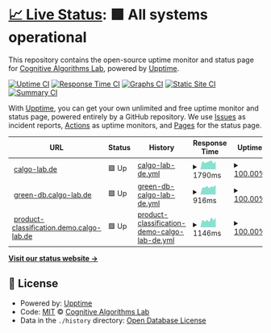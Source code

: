 # [📈 Live Status](https://status.calgo-lab.de): <!--live status--> **🟩 All systems operational**

This repository contains the open-source uptime monitor and status page for [Cognitive Algorithms Lab](https://status.calgo-lab.de), powered by [Upptime](https://github.com/upptime/upptime).

[![Uptime CI](https://github.com/calgo-lab/uptime/workflows/Uptime%20CI/badge.svg)](https://github.com/calgo-lab/uptime/actions?query=workflow%3A%22Uptime+CI%22)
[![Response Time CI](https://github.com/calgo-lab/uptime/workflows/Response%20Time%20CI/badge.svg)](https://github.com/calgo-lab/uptime/actions?query=workflow%3A%22Response+Time+CI%22)
[![Graphs CI](https://github.com/calgo-lab/uptime/workflows/Graphs%20CI/badge.svg)](https://github.com/calgo-lab/uptime/actions?query=workflow%3A%22Graphs+CI%22)
[![Static Site CI](https://github.com/calgo-lab/uptime/workflows/Static%20Site%20CI/badge.svg)](https://github.com/calgo-lab/uptime/actions?query=workflow%3A%22Static+Site+CI%22)
[![Summary CI](https://github.com/calgo-lab/uptime/workflows/Summary%20CI/badge.svg)](https://github.com/calgo-lab/uptime/actions?query=workflow%3A%22Summary+CI%22)

With [Upptime](https://upptime.js.org), you can get your own unlimited and free uptime monitor and status page, powered entirely by a GitHub repository. We use [Issues](https://github.com/calgo-lab/uptime/issues) as incident reports, [Actions](https://github.com/calgo-lab/uptime/actions) as uptime monitors, and [Pages](https://status.calgo-lab.de) for the status page.

<!--start: status pages-->
<!-- This summary is generated by Upptime (https://github.com/upptime/upptime) -->
<!-- Do not edit this manually, your changes will be overwritten -->
<!-- prettier-ignore -->
| URL | Status | History | Response Time | Uptime |
| --- | ------ | ------- | ------------- | ------ |
| <img alt="" src="https://icons.duckduckgo.com/ip3/calgo-lab.de.ico" height="13"> [calgo-lab.de](https://calgo-lab.de) | 🟩 Up | [calgo-lab-de.yml](https://github.com/calgo-lab/uptime/commits/HEAD/history/calgo-lab-de.yml) | <details><summary><img alt="Response time graph" src="./graphs/calgo-lab-de/response-time-week.png" height="20"> 1790ms</summary><br><a href="https://status.calgo-lab.de/history/calgo-lab-de"><img alt="Response time 2364" src="https://img.shields.io/endpoint?url=https%3A%2F%2Fraw.githubusercontent.com%2Fcalgo-lab%2Fuptime%2FHEAD%2Fapi%2Fcalgo-lab-de%2Fresponse-time.json"></a><br><a href="https://status.calgo-lab.de/history/calgo-lab-de"><img alt="24-hour response time 1753" src="https://img.shields.io/endpoint?url=https%3A%2F%2Fraw.githubusercontent.com%2Fcalgo-lab%2Fuptime%2FHEAD%2Fapi%2Fcalgo-lab-de%2Fresponse-time-day.json"></a><br><a href="https://status.calgo-lab.de/history/calgo-lab-de"><img alt="7-day response time 1790" src="https://img.shields.io/endpoint?url=https%3A%2F%2Fraw.githubusercontent.com%2Fcalgo-lab%2Fuptime%2FHEAD%2Fapi%2Fcalgo-lab-de%2Fresponse-time-week.json"></a><br><a href="https://status.calgo-lab.de/history/calgo-lab-de"><img alt="30-day response time 1781" src="https://img.shields.io/endpoint?url=https%3A%2F%2Fraw.githubusercontent.com%2Fcalgo-lab%2Fuptime%2FHEAD%2Fapi%2Fcalgo-lab-de%2Fresponse-time-month.json"></a><br><a href="https://status.calgo-lab.de/history/calgo-lab-de"><img alt="1-year response time 2343" src="https://img.shields.io/endpoint?url=https%3A%2F%2Fraw.githubusercontent.com%2Fcalgo-lab%2Fuptime%2FHEAD%2Fapi%2Fcalgo-lab-de%2Fresponse-time-year.json"></a></details> | <details><summary><a href="https://status.calgo-lab.de/history/calgo-lab-de">100.00%</a></summary><a href="https://status.calgo-lab.de/history/calgo-lab-de"><img alt="All-time uptime 94.23%" src="https://img.shields.io/endpoint?url=https%3A%2F%2Fraw.githubusercontent.com%2Fcalgo-lab%2Fuptime%2FHEAD%2Fapi%2Fcalgo-lab-de%2Fuptime.json"></a><br><a href="https://status.calgo-lab.de/history/calgo-lab-de"><img alt="24-hour uptime 100.00%" src="https://img.shields.io/endpoint?url=https%3A%2F%2Fraw.githubusercontent.com%2Fcalgo-lab%2Fuptime%2FHEAD%2Fapi%2Fcalgo-lab-de%2Fuptime-day.json"></a><br><a href="https://status.calgo-lab.de/history/calgo-lab-de"><img alt="7-day uptime 100.00%" src="https://img.shields.io/endpoint?url=https%3A%2F%2Fraw.githubusercontent.com%2Fcalgo-lab%2Fuptime%2FHEAD%2Fapi%2Fcalgo-lab-de%2Fuptime-week.json"></a><br><a href="https://status.calgo-lab.de/history/calgo-lab-de"><img alt="30-day uptime 100.00%" src="https://img.shields.io/endpoint?url=https%3A%2F%2Fraw.githubusercontent.com%2Fcalgo-lab%2Fuptime%2FHEAD%2Fapi%2Fcalgo-lab-de%2Fuptime-month.json"></a><br><a href="https://status.calgo-lab.de/history/calgo-lab-de"><img alt="1-year uptime 92.26%" src="https://img.shields.io/endpoint?url=https%3A%2F%2Fraw.githubusercontent.com%2Fcalgo-lab%2Fuptime%2FHEAD%2Fapi%2Fcalgo-lab-de%2Fuptime-year.json"></a></details>
| <img alt="" src="https://icons.duckduckgo.com/ip3/green-db.calgo-lab.de.ico" height="13"> [green-db.calgo-lab.de](https://green-db.calgo-lab.de) | 🟩 Up | [green-db-calgo-lab-de.yml](https://github.com/calgo-lab/uptime/commits/HEAD/history/green-db-calgo-lab-de.yml) | <details><summary><img alt="Response time graph" src="./graphs/green-db-calgo-lab-de/response-time-week.png" height="20"> 916ms</summary><br><a href="https://status.calgo-lab.de/history/green-db-calgo-lab-de"><img alt="Response time 1220" src="https://img.shields.io/endpoint?url=https%3A%2F%2Fraw.githubusercontent.com%2Fcalgo-lab%2Fuptime%2FHEAD%2Fapi%2Fgreen-db-calgo-lab-de%2Fresponse-time.json"></a><br><a href="https://status.calgo-lab.de/history/green-db-calgo-lab-de"><img alt="24-hour response time 894" src="https://img.shields.io/endpoint?url=https%3A%2F%2Fraw.githubusercontent.com%2Fcalgo-lab%2Fuptime%2FHEAD%2Fapi%2Fgreen-db-calgo-lab-de%2Fresponse-time-day.json"></a><br><a href="https://status.calgo-lab.de/history/green-db-calgo-lab-de"><img alt="7-day response time 916" src="https://img.shields.io/endpoint?url=https%3A%2F%2Fraw.githubusercontent.com%2Fcalgo-lab%2Fuptime%2FHEAD%2Fapi%2Fgreen-db-calgo-lab-de%2Fresponse-time-week.json"></a><br><a href="https://status.calgo-lab.de/history/green-db-calgo-lab-de"><img alt="30-day response time 880" src="https://img.shields.io/endpoint?url=https%3A%2F%2Fraw.githubusercontent.com%2Fcalgo-lab%2Fuptime%2FHEAD%2Fapi%2Fgreen-db-calgo-lab-de%2Fresponse-time-month.json"></a><br><a href="https://status.calgo-lab.de/history/green-db-calgo-lab-de"><img alt="1-year response time 1212" src="https://img.shields.io/endpoint?url=https%3A%2F%2Fraw.githubusercontent.com%2Fcalgo-lab%2Fuptime%2FHEAD%2Fapi%2Fgreen-db-calgo-lab-de%2Fresponse-time-year.json"></a></details> | <details><summary><a href="https://status.calgo-lab.de/history/green-db-calgo-lab-de">100.00%</a></summary><a href="https://status.calgo-lab.de/history/green-db-calgo-lab-de"><img alt="All-time uptime 99.95%" src="https://img.shields.io/endpoint?url=https%3A%2F%2Fraw.githubusercontent.com%2Fcalgo-lab%2Fuptime%2FHEAD%2Fapi%2Fgreen-db-calgo-lab-de%2Fuptime.json"></a><br><a href="https://status.calgo-lab.de/history/green-db-calgo-lab-de"><img alt="24-hour uptime 100.00%" src="https://img.shields.io/endpoint?url=https%3A%2F%2Fraw.githubusercontent.com%2Fcalgo-lab%2Fuptime%2FHEAD%2Fapi%2Fgreen-db-calgo-lab-de%2Fuptime-day.json"></a><br><a href="https://status.calgo-lab.de/history/green-db-calgo-lab-de"><img alt="7-day uptime 100.00%" src="https://img.shields.io/endpoint?url=https%3A%2F%2Fraw.githubusercontent.com%2Fcalgo-lab%2Fuptime%2FHEAD%2Fapi%2Fgreen-db-calgo-lab-de%2Fuptime-week.json"></a><br><a href="https://status.calgo-lab.de/history/green-db-calgo-lab-de"><img alt="30-day uptime 100.00%" src="https://img.shields.io/endpoint?url=https%3A%2F%2Fraw.githubusercontent.com%2Fcalgo-lab%2Fuptime%2FHEAD%2Fapi%2Fgreen-db-calgo-lab-de%2Fuptime-month.json"></a><br><a href="https://status.calgo-lab.de/history/green-db-calgo-lab-de"><img alt="1-year uptime 99.97%" src="https://img.shields.io/endpoint?url=https%3A%2F%2Fraw.githubusercontent.com%2Fcalgo-lab%2Fuptime%2FHEAD%2Fapi%2Fgreen-db-calgo-lab-de%2Fuptime-year.json"></a></details>
| <img alt="" src="https://icons.duckduckgo.com/ip3/product-classification.demo.calgo-lab.de.ico" height="13"> [product-classification.demo.calgo-lab.de](https://product-classification.demo.calgo-lab.de) | 🟩 Up | [product-classification-demo-calgo-lab-de.yml](https://github.com/calgo-lab/uptime/commits/HEAD/history/product-classification-demo-calgo-lab-de.yml) | <details><summary><img alt="Response time graph" src="./graphs/product-classification-demo-calgo-lab-de/response-time-week.png" height="20"> 1146ms</summary><br><a href="https://status.calgo-lab.de/history/product-classification-demo-calgo-lab-de"><img alt="Response time 1215" src="https://img.shields.io/endpoint?url=https%3A%2F%2Fraw.githubusercontent.com%2Fcalgo-lab%2Fuptime%2FHEAD%2Fapi%2Fproduct-classification-demo-calgo-lab-de%2Fresponse-time.json"></a><br><a href="https://status.calgo-lab.de/history/product-classification-demo-calgo-lab-de"><img alt="24-hour response time 1059" src="https://img.shields.io/endpoint?url=https%3A%2F%2Fraw.githubusercontent.com%2Fcalgo-lab%2Fuptime%2FHEAD%2Fapi%2Fproduct-classification-demo-calgo-lab-de%2Fresponse-time-day.json"></a><br><a href="https://status.calgo-lab.de/history/product-classification-demo-calgo-lab-de"><img alt="7-day response time 1146" src="https://img.shields.io/endpoint?url=https%3A%2F%2Fraw.githubusercontent.com%2Fcalgo-lab%2Fuptime%2FHEAD%2Fapi%2Fproduct-classification-demo-calgo-lab-de%2Fresponse-time-week.json"></a><br><a href="https://status.calgo-lab.de/history/product-classification-demo-calgo-lab-de"><img alt="30-day response time 1022" src="https://img.shields.io/endpoint?url=https%3A%2F%2Fraw.githubusercontent.com%2Fcalgo-lab%2Fuptime%2FHEAD%2Fapi%2Fproduct-classification-demo-calgo-lab-de%2Fresponse-time-month.json"></a><br><a href="https://status.calgo-lab.de/history/product-classification-demo-calgo-lab-de"><img alt="1-year response time 1226" src="https://img.shields.io/endpoint?url=https%3A%2F%2Fraw.githubusercontent.com%2Fcalgo-lab%2Fuptime%2FHEAD%2Fapi%2Fproduct-classification-demo-calgo-lab-de%2Fresponse-time-year.json"></a></details> | <details><summary><a href="https://status.calgo-lab.de/history/product-classification-demo-calgo-lab-de">100.00%</a></summary><a href="https://status.calgo-lab.de/history/product-classification-demo-calgo-lab-de"><img alt="All-time uptime 82.90%" src="https://img.shields.io/endpoint?url=https%3A%2F%2Fraw.githubusercontent.com%2Fcalgo-lab%2Fuptime%2FHEAD%2Fapi%2Fproduct-classification-demo-calgo-lab-de%2Fuptime.json"></a><br><a href="https://status.calgo-lab.de/history/product-classification-demo-calgo-lab-de"><img alt="24-hour uptime 100.00%" src="https://img.shields.io/endpoint?url=https%3A%2F%2Fraw.githubusercontent.com%2Fcalgo-lab%2Fuptime%2FHEAD%2Fapi%2Fproduct-classification-demo-calgo-lab-de%2Fuptime-day.json"></a><br><a href="https://status.calgo-lab.de/history/product-classification-demo-calgo-lab-de"><img alt="7-day uptime 100.00%" src="https://img.shields.io/endpoint?url=https%3A%2F%2Fraw.githubusercontent.com%2Fcalgo-lab%2Fuptime%2FHEAD%2Fapi%2Fproduct-classification-demo-calgo-lab-de%2Fuptime-week.json"></a><br><a href="https://status.calgo-lab.de/history/product-classification-demo-calgo-lab-de"><img alt="30-day uptime 66.36%" src="https://img.shields.io/endpoint?url=https%3A%2F%2Fraw.githubusercontent.com%2Fcalgo-lab%2Fuptime%2FHEAD%2Fapi%2Fproduct-classification-demo-calgo-lab-de%2Fuptime-month.json"></a><br><a href="https://status.calgo-lab.de/history/product-classification-demo-calgo-lab-de"><img alt="1-year uptime 76.94%" src="https://img.shields.io/endpoint?url=https%3A%2F%2Fraw.githubusercontent.com%2Fcalgo-lab%2Fuptime%2FHEAD%2Fapi%2Fproduct-classification-demo-calgo-lab-de%2Fuptime-year.json"></a></details>

<!--end: status pages-->

[**Visit our status website →**](https://status.calgo-lab.de)

## 📄 License

- Powered by: [Upptime](https://github.com/upptime/upptime)
- Code: [MIT](./LICENSE) © [Cognitive Algorithms Lab](https://status.calgo-lab.de)
- Data in the `./history` directory: [Open Database License](https://opendatacommons.org/licenses/odbl/1-0/)
